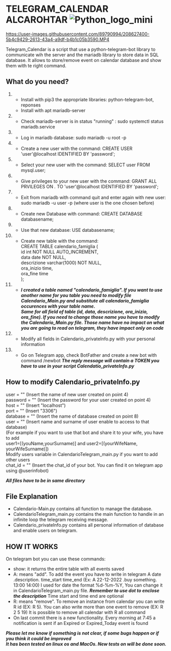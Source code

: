 # TELEGRAM_CALENDAR ALCAROHTAR ![Python_logo_mini](https://user-images.githubusercontent.com/89790994/132233323-31f21542-912d-4422-a8ae-3f0cd2d11c8a.jpg)



https://user-images.githubusercontent.com/89790994/208627400-5b4c9429-2613-43a4-a9df-b4b1c05b3590.MP4



Telegram_Calendar is a script that use a python-telegram-bot library to communicate wih the server and the mariadb library to store data in SQL database.
It allows to store/remove event on calendar database and show them with te right command.


## What do you need?
1.  - Install with pip3 the appropriate libraries: python-telegram-bot, reponses
    - Install with apt mariadb-server
2.  - Check mariadb-server is in status "running" : sudo systemctl status mariadb.service
3.  - Log in mariadb database: sudo mariadb -u root -p
4.  - Create a new user with the command: CREATE USER 'user'@localhost IDENTIFIED BY 'password';
5.  - Select your new user with the command: SELECT user FROM mysql.user;
6.  - Give privileges to your new user with the command: GRANT ALL PRVILEGES ON *.* TO 'user'@localhost IDENTIFIED BY 'password';
7.  - Exit from mariadb with command quit and enter again with new user: sudo mariadb -u user -p (where user is the one chosen before)
8.  - Create new Database with command: CREATE DATABASE databasename;
9.  - Use that new database: USE databasename;
10. - Create new table with the command:  
	CREATE TABLE calendario_famiglia (  
    		id int NOT NULL AUTO_INCREMENT,  
    		data date NOT NULL,  
    		descrizione varchar(1000) NOT NULL,  
    		ora_inizio time,  
    		ora_fine time  
		);  
11. - ***I created a table named "calendario_famiglia". If you want to use another name for you table 
     you need to modify file Calendario_Main.py and substitute all calendario_famiglia occurences with your table name.  
     Same for all field of table (id, data, descrizione, ora_inizio, ora_fine). If you need to change those name you have to
     modify the Calendario_Main.py file. Those name have no impact on what you are going to read on telegram, they have impact only on code***
12. - Modify all fields in Calendario_privateInfo.py with your personal information 
13. - Go on Telegram app, check BotFather and create a new bot with command /newbot
     ***The reply message will contain a TOKEN you have to use in your script Calendatio_privateInfo.py***


## How to modify Calendario_privateInfo.py
user 	 = "" (Insert the name of new user created on point 4)  
password = "" (Insert the password for your user created on point 4)   
host	 = "" (Insert "localhost")  
port	 = "" (Insert "3306")  
database = "" (Insert the name of database created on point 8)  
user	 = "" (Insert name and surname of user enable to access to that database)  
	      (For example if you want to use that bot and share it to your wife, you have to add  
		user1=[(youName,yourSurname)] and user2=[(yourWifeName, yourWifeSurname)])  
		Modify users variable in CalendarioTelegram_main.py if you want to add other users  
chat_id	 = "" (Insert the chat_id of your bot. You can find it on telegram app using @userinfobot)

 ***All files have to be in same directory***
  
## File Explanation
- Calendario-Main.py contains all function to manage the database.
- CalendarioTelegram_main.py contains the main function to handle in an infinite loop the telegram receiving message.
- Calendario_privateInfo.py contains all personal information of database and enable users on telegram.
  

## HOW IT WORKS
On telegram bot you can use these commands:
- show: it returns the entire table with all events saved
- A: means "add". To add the event you have to write in telegram A date .description. time_start time_end (Ex: A 22-12-2022 .buy something. 13:00 14:00)
  I used for date the format %d-%m-%Y, You can change it in CalendarioTelegram_main.py file. ***Remember to use dot to enclose the description***
  Time start and time end are optional
- R: means "remove". To remove an instance from calendar you can write R id (EX: R 5). You can also write more than one event to remove (EX: R 2 5 19)
  It is possible to remove all calendar with R all command
- On last commit there is a new functionality. Every morning at 7:45 a notification is sent if an Expired or Expired_Today event is found



***Please let me know if something is not clear, if some bugs happen or if you think it could be improved***  
***It has been tested on linux os and MacOs. New tests on will be done soon.***

